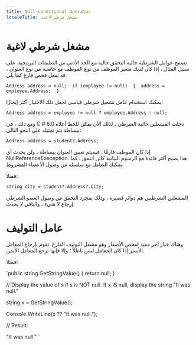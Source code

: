 ```yaml
---
title: Null-conditional Operator
localeTitle: مشغل شرطي لاغية
---
```

# مشغل شرطي لاغية

تسمح عوامل الشرطية خالية التحقق خالية مع الحد الأدنى من التعليمات البرمجية. على سبيل المثال ، إذا كان لديك متغير الموظف من نوع الموظف مع خاصية من نوع العنوان ، قد تفعل فحص فارغ كما يلي:

 `Address address = null; 
 if (employee != null) 
 { 
    address = employee.Address; 
 } 
` 

يمكنك استخدام عامل تشغيل شرطي قياسي لجعل ذلك الاختيار أكثر إيجازًا:

 `Address address = employee != null ? employee.Address : null; 
` 

ومع ذلك ، في C # 6.0 دخلت المشغلين خالية الشرطي ، لذلك الآن يمكن للخط أعلاه ببساطة يتم تمثيله على النحو التالي:

 `Address address = student?.Address; 
` 

إذا كان الموظف فارغًا ، فسيتم تعيين العنوان ببساطة ، ولن يحدث أي NullReferenceExeception. هذا يصبح أكثر فائدة مع الرسوم البيانية كائن أعمق ، كما يمكنك التعامل مع سلسلة من وصول الأعضاء المشروط.

فمثلا:

 `string city = student?.Address?.City; 
` 

المشغلين الشرطيين هم دوائر قصيرة ، وذلك بمجرد التحقق من وصول العضو الشرطي إرجاع لا شيء ، والباقي لا يحدث.

# عامل التوليف

وهناك خيار آخر مفيد لفحص الأصفار وهو مشغل التوليف الفارغ. تقوم بإرجاع المعامل الأيسر إذا كان المعامل ليس باطلاً ؛ وإلا فإنها ترجع المعامل الأيمن.

فمثلا:

 `public string GetStringValue() 
 { 
    return null; 
 } 
 
 // Display the value of s if s is NOT null. If x IS null, display the string "It was null." 
 
 string x = GetStringValue(); 
 
 Console.WriteLine(x ?? "It was null."); 
 
 // Result: 
 
 "It was null." 
`